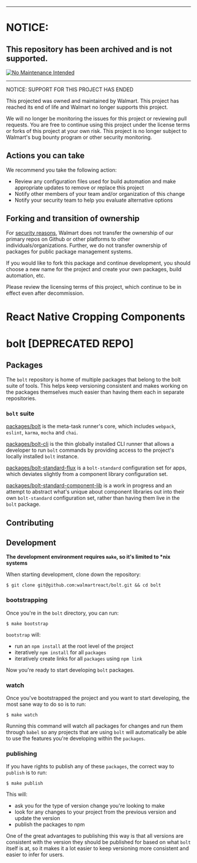 ***
# NOTICE:

## This repository has been archived and is not supported.

[![No Maintenance Intended](http://unmaintained.tech/badge.svg)](http://unmaintained.tech/)
***
NOTICE: SUPPORT FOR THIS PROJECT HAS ENDED 

This projected was owned and maintained by Walmart. This project has reached its end of life and Walmart no longer supports this project.

We will no longer be monitoring the issues for this project or reviewing pull requests. You are free to continue using this project under the license terms or forks of this project at your own risk. This project is no longer subject to Walmart's bug bounty program or other security monitoring.


## Actions you can take

We recommend you take the following action:

  * Review any configuration files used for build automation and make appropriate updates to remove or replace this project
  * Notify other members of your team and/or organization of this change
  * Notify your security team to help you evaluate alternative options

## Forking and transition of ownership

For [security reasons](https://www.theregister.co.uk/2018/11/26/npm_repo_bitcoin_stealer/), Walmart does not transfer the ownership of our primary repos on Github or other platforms to other individuals/organizations. Further, we do not transfer ownership of packages for public package management systems.

If you would like to fork this package and continue development, you should choose a new name for the project and create your own packages, build automation, etc.

Please review the licensing terms of this project, which continue to be in effect even after decommission.

React Native Cropping Components
================================
# bolt [DEPRECATED REPO]

## Packages

The `bolt` repository is home of multiple packages that belong to the bolt suite of tools. This helps keep versioning consistent and makes working on the packages themselves much easier than having them each in separate repositories.

### `bolt` suite

[packages/bolt]() is the meta-task runner's core, which includes `webpack`, `eslint`, `karma`, `mocha` and `chai`.

[packages/bolt-cli]() is the thin globally installed CLI runner that allows a developer to run `bolt` commands by providing access to the project's locally installed `bolt` instance.

[packages/bolt-standard-flux]() is a `bolt-standard` configuration set for apps, which deviates slightly from a component library configuration set.

[packages/bolt-standard-component-lib]() is a work in progress and an attempt to abstract what's unique about component libraries out into their own `bolt-standard` configuration set, rather than having them live in the `bolt` package.

## Contributing

## Development

**The development environment requires `make`, so it's limited to \*nix systems**

When starting development, clone down the repository:

```
$ git clone git@github.com:walmartreact/bolt.git && cd bolt
```

### bootstrapping

Once you're in the `bolt` directory, you can run:

```
$ make bootstrap
```

`bootstrap` will:

- run an `npm install` at the root level of the project
- iteratively `npm install` for all `packages`
- iteratively create links for all `packages` using `npm link`

Now you're ready to start developing `bolt` packages.

### watch

Once you've bootstrapped the project and you want to start developing, the most sane way to do so is to run:

```
$ make watch
```

Running this command will watch all packages for changes and run them through `babel` so any projects that are using `bolt` will automatically be able to use the features you're developing within the `packages`.

### publishing

If you have rights to publish any of these `packages`, the correct way to `publish` is to run:

```
$ make publish
```

This will:

- ask you for the type of version change you're looking to make
- look for any changes to your project from the previous version and update the version
- publish the packages to npm

One of the great advantages to publishing this way is that all versions are consistent with the version they should be published for based on what `bolt` itself is at, so it makes it a lot easier to keep versioning more consistent and easier to infer for users.
